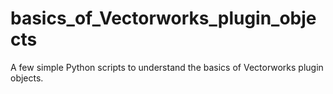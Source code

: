 # basics_of_Vectorworks_plugin_objects
A few simple Python scripts to understand the basics of Vectorworks plugin objects.
